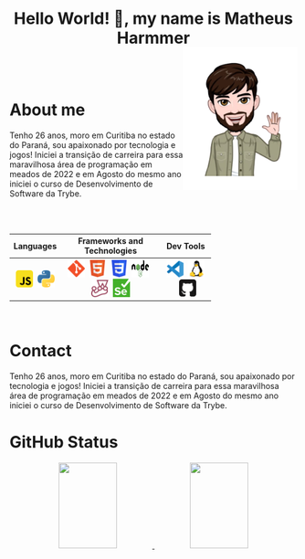 <h1 align="center"><strong>Hello World! 👋, my name is Matheus Harmmer</strong></h1>

<img align="right" width="200px" style="margin-top:-20px" src="img/Hello_cutted.png">

</br>
</br>

<div display="inline-block">
 
 <h1 align="left">About me</h1>
 <p>Tenho 26 anos, moro em Curitiba no estado do Paraná, sou apaixonado por tecnologia e jogos! Iniciei a transição de carreira para essa maravilhosa área de programação em meados de 2022 e em Agosto do mesmo ano iniciei o curso de Desenvolvimento de Software da Trybe.</p>
</div>

</br>
</br>

<table style="width:70%" align="center">
  <tr>
    <th>Languages</th>
    <th>Frameworks and Technologies</th>
    <th>Dev Tools</th>
  </tr>
  <tr>
    <th><img src="img/JavaScript.svg" heigth="30" width="30">&nbsp;&nbsp;<img src="img/Python.png" height="30" width="30"></th>
    <th><img src="img/Git.svg" height="30" width="30">&nbsp;&nbsp;<img src="img/HTML5.svg" height="30" width="30">&nbsp;&nbsp;<img src="img/CSS3.svg" height="30" width="30">&nbsp;&nbsp;<img src="img/Node.svg" height="30" width="30">&nbsp;&nbsp;<img src="img/jest.svg" height="30" width="30">&nbsp;&nbsp;<img src="img/Selenium.png" heigth="30" width="30"></th>
    <th><img src="img/Vscode.svg" height="30" width="30">&nbsp;&nbsp;<img src="img/Linux.svg" heigth="30" width="30">&nbsp;&nbsp;<img src="img/GitHub.svg" height="30" width="30"></th>
  </tr>
</table>

</br>

<div display="inline-block">
 
 <h1 align="left">Contact</h1>
 <p>Tenho 26 anos, moro em Curitiba no estado do Paraná, sou apaixonado por tecnologia e jogos! Iniciei a transição de carreira para essa maravilhosa área de programação em meados de 2022 e em Agosto do mesmo ano iniciei o curso de Desenvolvimento de Software da Trybe.</p>
</div>

<h1 align="left">GitHub Status</h1>
<div align="center">
<a href="https://github.com/mharmmer">
  <img height="150em" width="45%" src="https://github-readme-stats-eight-theta.vercel.app/api?username=mharmmer&show_icons=true&theme=dracula&include_all_commits=true&count_private=true"/>
  <img height="150em" width="45%"src="https://github-readme-stats-eight-theta.vercel.app/api/top-langs/?username=mharmmer&layout=compact&langs_count=8&theme=dracula"/>
</a>
</div>